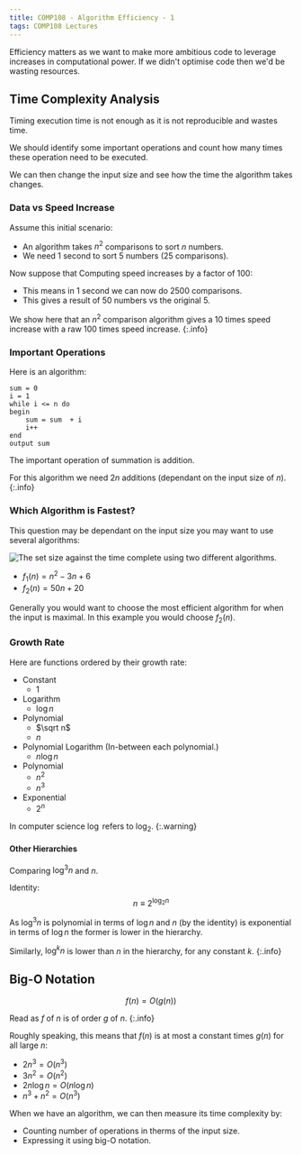 ```yaml
---
title: COMP108 - Algorithm Efficiency - 1
tags: COMP108 Lectures
---
```

Efficiency matters as we want to make more ambitious code to leverage increases in computational power. If we didn't optimise code then we'd be wasting resources.

## Time Complexity Analysis
Timing execution time is not enough as it is not reproducible and wastes time.

We should identify some important operations and count how many times these operation need to be executed.

We can then change the input size and see how the time the algorithm takes changes.

### Data vs Speed Increase
Assume this initial scenario:


* An algorithm takes $n^2$ comparisons to sort $n$ numbers.
* We need 1 second to sort 5 numbers (25 comparisons).

Now suppose that Computing speed increases by a factor of 100:

* This means in 1 second we can now do 2500 comparisons.
* This gives a result of 50 numbers vs the original 5.

We show here that an $n^2$ comparison algorithm gives a 10 times speed increase with a raw 100 times speed increase.
{:.info}

### Important Operations
Here is an algorithm:

```
sum = 0
i = 1
while i <= n do
begin
	sum = sum  + i
	i++
end 
output sum
```

The important operation of summation is addition.

For this algorithm we need $2n$ additions (dependant on the input size of $n$).
{:.info}

### Which Algorithm is Fastest?
This question may be dependant on the input size you may want to use several algorithms:

![The set size against the time complete using two different algorithms.]({{site.baseurl}}/assets/comp108/lectures/2021-02-17-1.png)

* $f_1(n) = n^2 -3n+6$
* $f_2(n) = 50n+20$

Generally you would want to choose the most efficient algorithm for when the input is maximal. In this example you would choose $f_2(n)$.

### Growth Rate

Here are functions ordered by their growth rate:

* Constant
	* 1
* Logarithm
	* $\log n$
* Polynomial
	* $\sqrt n$
	* $n$
* Polynomial Logarithm (In-between each polynomial.)
	* $n\log n$
* Polynomial
	* $n^2$
	* $n^3$
* Exponential
	* $2^n$

In computer science $\log$ refers to $\log_2$.
{:.warning}

#### Other Hierarchies
Comparing $\log^3n$ and $n$.

Identity:
$$n\equiv 2^{\log_2n}$$

As $\log^3n$ is polynomial in terms of $\log n$ and $n$ (by the identity) is exponential in terms of $\log n$ the former is lower in the hierarchy.

Similarly, $\log^kn$ is lower than $n$ in the hierarchy, for any constant $k$.
{:.info}

## Big-O Notation
$$f(n) =O(g(n))$$

Read as $f$ of $n$ is of order $g$ of $n$.
{:.info}

Roughly speaking, this means that $f(n)$ is at most a constant times $g(n)$ for all large $n$:

* $2n^3=O(n^3)$
* $3n^2=O(n^2)$
* $2n\log n=O(n\log n)$
* $n^3+n^2=O(n^3)$

When we have an algorithm, we can then measure its time complexity by:

* Counting number of operations in therms of the input size.
* Expressing it using big-O notation.